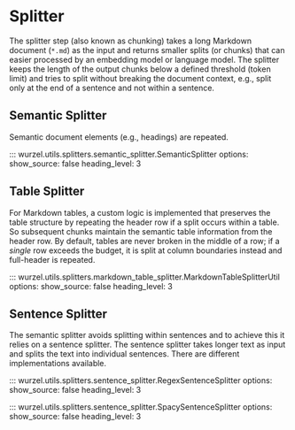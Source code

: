 # Splitter

The splitter step (also known as chunking) takes a long Markdown document (`*.md`) as the input and returns smaller splits (or chunks) that can easier processed by an embedding model or language model.
The splitter keeps the length of the output chunks below a defined threshold (token limit) and tries to split without breaking the document context, e.g., split only at the end of a sentence and not within a sentence.

## Semantic Splitter

Semantic document elements (e.g., headings) are repeated.

::: wurzel.utils.splitters.semantic_splitter.SemanticSplitter
    options:
      show_source: false
      heading_level: 3

## Table Splitter

For Markdown tables, a custom logic is implemented that preserves the table structure by repeating the header row if a split occurs within a table. So subsequent chunks maintain the semantic table information from the header row.
By default, tables are never broken in the middle of a row; if a *single* row exceeds the budget, it is split at column boundaries instead and full-header is repeated.

::: wurzel.utils.splitters.markdown_table_splitter.MarkdownTableSplitterUtil
    options:
      show_source: false
      heading_level: 3

## Sentence Splitter

The semantic splitter avoids splitting within sentences and to achieve this it relies on a sentence splitter. The sentence splitter takes longer text as input and splits the text into individual sentences. There are different implementations available.

::: wurzel.utils.splitters.sentence_splitter.RegexSentenceSplitter
    options:
      show_source: false
      heading_level: 3

::: wurzel.utils.splitters.sentence_splitter.SpacySentenceSplitter
    options:
      show_source: false
      heading_level: 3
